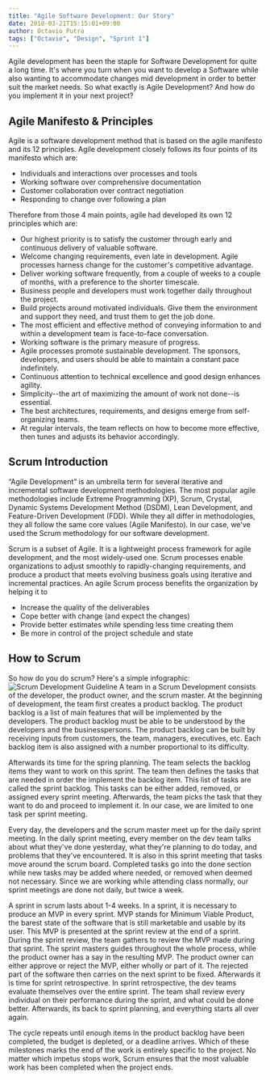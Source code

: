 ```yaml
---
title: "Agile Software Development: Our Story"
date: 2018-03-21T15:15:01+09:00
author: Octavio Putra
tags: ["Octavio", "Design", "Sprint 1"]
---
```


Agile development has been the staple for Software Development for quite a long time. It's where you turn when you want to develop a Software while also wanting to accommodate changes mid development in order to better suit the market needs. So what exactly is Agile Development? And how do you implement it in your next project?

## Agile Manifesto & Principles
Agile is a software development method that is based on the agile manifesto and its 12 principles. Agile development closely follows its four points of its manifesto which are:
* Individuals and interactions over processes and tools
* Working software over comprehensive documentation
* Customer collaboration over contract negotiation
* Responding to change over following a plan

Therefore from those 4 main points, agile had developed its own 12 principles which are:
* Our highest priority is to satisfy the customer through early and continuous delivery of valuable software.
* Welcome changing requirements, even late in development. Agile processes harness change for the customer's competitive advantage.
* Deliver working software frequently, from a couple of weeks to a couple of months, with a preference to the shorter timescale.
* Business people and developers must work together daily throughout the project.
* Build projects around motivated individuals. Give them the environment and support they need, and trust them to get the job done.
* The most efficient and effective method of conveying information to and within a development team is face-to-face conversation.
* Working software is the primary measure of progress.
* Agile processes promote sustainable development. The sponsors, developers, and users should be able to maintain a constant pace indefinitely.
* Continuous attention to technical excellence and good design enhances agility.
* Simplicity--the art of maximizing the amount of work not done--is essential.
* The best architectures, requirements, and designs emerge from self-organizing teams.
* At regular intervals, the team reflects on how to become more effective, then tunes and adjusts its behavior accordingly.

## Scrum Introduction

“Agile Development” is an umbrella term for several iterative and incremental software development methodologies. The most popular agile methodologies include Extreme Programming (XP), Scrum, Crystal, Dynamic Systems Development Method (DSDM), Lean Development, and Feature-Driven Development (FDD). While they all differ in methodologies, they all follow the same core values (Agile Manifesto). In our case, we've used the Scrum methodology for our software development.

Scrum is a subset of Agile. It is a lightweight process framework for agile development, and the most widely-used one. Scrum processes enable organizations to adjust smoothly to rapidly-changing requirements, and produce a product that meets evolving business goals using iterative and incremental practices. An agile Scrum process benefits the organization by helping it to
* Increase the quality of the deliverables
* Cope better with change (and expect the changes)
* Provide better estimates while spending less time creating them
* Be more in control of the project schedule and state

## How to Scrum

So how do you do scrum? Here's a simple infographic:
![Scrum Development Guideline](/img/Scrum.jpg)
A team in a Scrum Development consists of the developer, the product owner, and the scrum master. At the beginning of development, the team first creates a product backlog. The product backlog is a list of main features that will be implemented by the developers. The product backlog must be able to be understood by the developers and the businesspersons. The product backlog can be built by receiving inputs from customers, the team, managers, executives, etc. Each backlog item is also assigned with a number proportional to its difficulty.

Afterwards its time for the spring planning. The team selects the backlog items they want to work on this sprint. The team then defines the tasks that are needed in order the implement the backlog item. This list of tasks are called the sprint backlog. This tasks can be either added, removed, or assigned every sprint meeting. Afterwards, the team picks the task that they want to do and proceed to implement it. In our case, we are limited to one task per sprint meeting.

Every day, the developers and the scrum master meet up for the daily sprint meeting. In the daily sprint meeting, every member on the dev team talks about what they've done yesterday, what they're planning to do today, and problems that they've encountered. It is also in this sprint meeting that tasks move around the scrum board. Completed tasks go into the done section while new tasks may be added where needed, or removed when deemed not necessary. Since we are working while attending class normally, our sprint meetings are done not daily, but twice a week.

A sprint in scrum lasts about 1-4 weeks. In a sprint, it is necessary to produce an MVP in every sprint. MVP stands for Minimum Viable Product, the barest state of the software that is still marketable and usable by its user. This MVP is presented at the sprint review at the end of a sprint. During the sprint review, the team gathers to review the MVP made during that sprint. The sprint masters guides throughout the whole process, while the product owner has a say in the resulting MVP. The product owner can either approve or reject the MVP, either wholly or part of it. The rejected part of the software then carries on the next sprint to be fixed. Afterwards it is time for sprint retrospective. In sprint retrospective, the dev teams evaluate themselves over the entire sprint. The team shall review every individual on their performance during the sprint, and what could be done better. Afterwards, its back to sprint planning, and everything starts all over again.

The cycle repeats until enough items in the product backlog have been completed, the budget is depleted, or a deadline arrives. Which of these milestones marks the end of the work is entirely specific to the project. No matter which impetus stops work, Scrum ensures that the most valuable work has been completed when the project ends.
